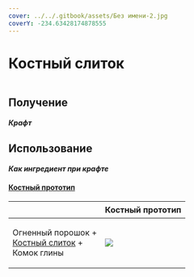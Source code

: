 ```yaml
---
cover: ../../.gitbook/assets/Без имени-2.jpg
coverY: -234.63428174878555
---
```


# Костный слиток

<figure><img src="../../.gitbook/assets/bone_basic_128.png" alt=""><figcaption></figcaption></figure>

## Получение

#### _Крафт_
## Использование

#### _Как ингредиент при крафте_

#### [Костный прототип](bone_prototype.md)

| ㅤ                                                                                        |  Костный прототип                              |
| ---------------------------------------------------------------------------------------- | ---------------------------------------------- |
| <p>Огненный порошок +<br><a href="bone_basic.md">Костный слиток</a> +<br>Комок глины</p> | ![](../../.gitbook/assets/bone\_prototype.png) |

